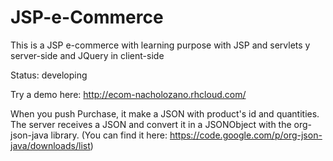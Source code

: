 # JSP-e-Commerce

This is a JSP e-commerce with learning purpose with JSP and servlets y server-side and JQuery in client-side

Status: developing

Try a demo here: http://ecom-nacholozano.rhcloud.com/

When you push Purchase, it make a JSON with product's id and quantities.
The server receives a JSON and convert it in a JSONObject with the org-json-java library.
(You can find it here: https://code.google.com/p/org-json-java/downloads/list) 
